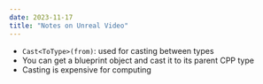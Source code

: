 ```yaml
---
date: 2023-11-17
title: "Notes on Unreal Video"
---
```


- `Cast<ToType>(from)`: used for casting between types
- You can get a blueprint object and cast it to its parent CPP type
- Casting is expensive for computing
